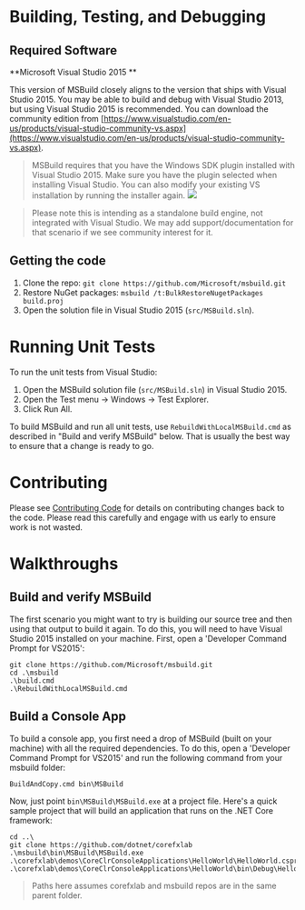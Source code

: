 # Building, Testing, and Debugging

## Required Software
**Microsoft Visual Studio 2015 **

This version of MSBuild closely aligns to the version that ships with Visual Studio 2015. You may be able to build and debug with Visual Studio 2013, but using Visual Studio 2015 is recommended. You can download the community edition from [https://www.visualstudio.com/en-us/products/visual-studio-community-vs.aspx](https://www.visualstudio.com/en-us/products/visual-studio-community-vs.aspx).

> MSBuild requires that you have the Windows SDK plugin installed with Visual Studio 2015. Make sure you have the plugin selected when installing Visual Studio. You can also modify your existing VS installation by running the installer again. ![](https://cloud.githubusercontent.com/assets/3347530/10229970/69396342-6840-11e5-8ef6-1f4434c4b36f.png)

> Please note this is intending as a standalone build engine, not integrated with Visual Studio. We may add support/documentation for that scenario if we see community interest for it.

## Getting the code

1. Clone the repo: `git clone https://github.com/Microsoft/msbuild.git`
2. Restore NuGet packages: `msbuild /t:BulkRestoreNugetPackages build.proj`
3. Open the solution file in Visual Studio 2015 (`src/MSBuild.sln`).

# Running Unit Tests
To run the unit tests from Visual Studio:

1. Open the MSBuild solution file (`src/MSBuild.sln`) in Visual Studio 2015.
2. Open the Test menu -> Windows -> Test Explorer.
3. Click Run All.

To build MSBuild and run all unit tests, use `RebuildWithLocalMSBuild.cmd` as described in "Build and verify MSBuild" below. That is usually the best way to ensure that a change is ready to go.

# Contributing
Please see [Contributing Code](https://github.com/Microsoft/msbuild/wiki/Contributing-Code) for details on contributing changes back to the code. Please read this carefully and engage with us early to ensure work is not wasted.

# Walkthroughs
## Build and verify MSBuild
The first scenario you might want to try is building our source tree and then using that output to build it again. To do this, you will need to have Visual Studio 2015 installed on your machine. First, open a 'Developer Command Prompt for VS2015':
```
git clone https://github.com/Microsoft/msbuild.git
cd .\msbuild
.\build.cmd
.\RebuildWithLocalMSBuild.cmd
```

## Build a Console App
To build a console app, you first need a drop of MSBuild (built on your machine) with all the required dependencies. To do this, open a 'Developer Command Prompt for VS2015' and run the following command from your msbuild folder:
```
BuildAndCopy.cmd bin\MSBuild
``` 
Now, just point `bin\MSBuild\MSBuild.exe` at a project file. Here's a quick sample project that will build an application that runs on the .NET Core framework:
```
cd ..\
git clone https://github.com/dotnet/corefxlab
.\msbuild\bin\MSBuild\MSBuild.exe .\corefxlab\demos\CoreClrConsoleApplications\HelloWorld\HelloWorld.csproj
.\corefxlab\demos\CoreClrConsoleApplications\HelloWorld\bin\Debug\HelloWorld.exe
```
>Paths here assumes corefxlab and msbuild repos are in the same parent folder.
